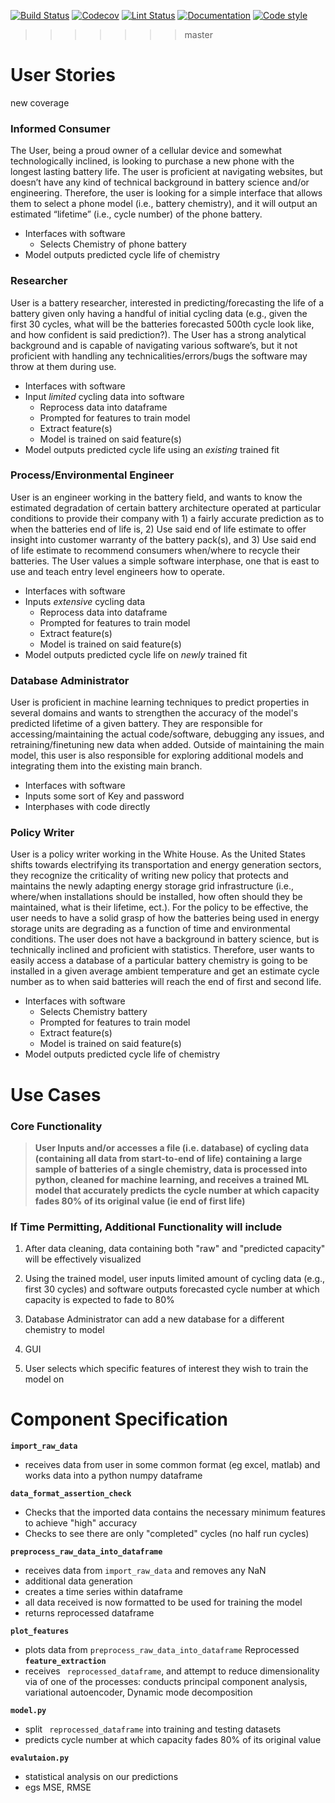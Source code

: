 [![Build Status](https://github.com/battery-degradation-prediction/battery_degradation_prediction/workflows/build/badge.svg)](https://github.com/battery-degradation-prediction/battery_degradation_prediction//actions?query=workflow%3Abuild)
[![Codecov](https://img.shields.io/codecov/c/gh/battery-degradation-prediction/battery_degradation_prediction?token=HYF4KEB84L)](https://codecov.io/gh/battery-degradation-prediction/battery_degradation_prediction)
[![Lint Status](https://github.com/battery-degradation-prediction/battery_degradation_prediction/workflows/lint/badge.svg)](https://github.com/battery-degradation-prediction/battery_degradation_prediction/actions?query=workflow%3Alint)
[![Documentation](https://github.com/battery-degradation-prediction/battery_degradation_prediction/workflows/documentation/badge.svg)](https://github.com/battery-degradation-prediction/battery_degradation_prediction)
[![Code style](https://img.shields.io/badge/code%20style-black-000000.svg)](https://github.com/psf/black)
>>>>>>> master

# User Stories
new coverage
### Informed Consumer

The User, being a proud owner of a cellular device and somewhat technologically inclined, is looking to purchase a new phone with the longest lasting battery life. The user is proficient at navigating websites, but doesn’t have any kind of technical background in battery science and/or engineering. Therefore, the user is looking for a simple interface that allows them to select a phone model (i.e., battery chemistry), and it will output an estimated “lifetime” (i.e., cycle number) of the phone battery.

 - Interfaces with software
     - Selects Chemistry of phone battery
 - Model outputs predicted cycle life of chemistry

### Researcher

User is a battery researcher, interested in predicting/forecasting the life of a battery given only having a handful of initial cycling data (e.g., given the first 30 cycles, what will be the batteries forecasted 500th cycle look like, and how confident is said prediction?). The User has a strong analytical background and is capable of navigating various software’s, but it not proficient with handling any technicalities/errors/bugs the software may throw at them during use.

- Interfaces with software
 - Input *limited* cycling data into software
     - Reprocess data into dataframe
     - Prompted for features to train model
     - Extract feature(s) 
     - Model is trained on said feature(s)
 - Model outputs predicted cycle life using an *existing* trained fit

### Process/Environmental Engineer

User is an engineer working in the battery field, and wants to know the estimated degradation of certain battery architecture operated at particular conditions to provide their company with 1) a fairly accurate prediction as to when the batteries end of life is, 2) Use said end of life estimate to offer insight into customer warranty of the battery pack(s), and 3) Use said end of life estimate to recommend consumers when/where to recycle their batteries. The User values a simple software interphase, one that is east to use and teach entry level engineers how to operate.

- Interfaces with software
 - Inputs *extensive* cycling data
     - Reprocess data into dataframe
     - Prompted for features to train model
     - Extract feature(s) 
     - Model is trained on said feature(s)
 - Model outputs predicted cycle life on *newly* trained fit

### Database Administrator 

User is proficient in machine learning techniques to predict properties in several domains and wants to strengthen the accuracy of the model's predicted  lifetime of a given battery. They are responsible for accessing/maintaining the actual code/software, debugging any issues, and retraining/finetuning new data when added. Outside of maintaining the main model, this user is also responsible for exploring additional models and integrating them into the existing main branch.

 - Interfaces with software
 - Inputs some sort of Key and password
 - Interphases with code directly

### Policy Writer

User is a policy writer working in the White House. As the United States shifts towards electrifying its transportation and energy generation sectors, they recognize the criticality of writing new policy that protects and maintains the newly adapting energy storage grid infrastructure (i.e., where/when installations should be installed, how often should they be maintained, what is their lifetime, ect.). For the policy to be effective, the user needs to have a solid grasp of how the batteries being used in energy storage units are degrading as a function of time and environmental conditions. The user does not have a background in battery science, but is technically inclined and proficient with statistics. Therefore, user wants to easily access a database of a particular battery chemistry is going to be installed in a given average ambient temperature and get an estimate cycle number as to when said batteries will reach the end of first and second life.

 - Interfaces with software
     - Selects Chemistry battery
     - Prompted for features to train model
     - Extract feature(s) 
     - Model is trained on said feature(s)
 - Model outputs predicted cycle life of chemistry

# Use Cases

### Core Functionality

> **User Inputs and/or accesses a file (i.e. database) of cycling data (containing all data from start-to-end of life) containing a large sample of batteries of a single chemistry, data is processed into python, cleaned for machine learning, and receives a trained ML model that accurately predicts the cycle number at which capacity fades 80% of its original value (ie end of first life)**

### If Time Permitting, Additional Functionality will include

1. After data cleaning, data containing both "raw" and "predicted capacity" will be effectively visualized

2. Using the trained model, user inputs limited amount of cycling data (e.g., first 30 cycles) and software outputs forecasted cycle number at which capacity is expected to fade to 80% 

3. Database Administrator can add a new database for a different chemistry to model 

4. GUI

5. User selects which specific features of interest they wish to train the model on


# Component Specification

**``import_raw_data``**
- receives data from user in some common format (eg excel, matlab) and works data into a python numpy dataframe 

**``data_format_assertion_check``**
- Checks that the imported data contains the necessary minimum features to achieve "high" accuracy
- Checks to see there are only "completed" cycles (no half run cycles)

**``preprocess_raw_data_into_dataframe``**  
- receives data from ``import_raw_data`` and removes any NaN
- additional data generation
- creates a time series within dataframe
- all data received is now formatted to be used for training the model
- returns reprocessed dataframe

**``plot_features``**
- plots data from ``preprocess_raw_data_into_dataframe``
Reprocessed 
**``feature_extraction``**
- receives `` reprocessed_dataframe``, and attempt to reduce dimensionality via of one of the processes: conducts principal component analysis, variational autoencoder, Dynamic mode decomposition

**``model.py``**
- split `` reprocessed_dataframe`` into training and testing datasets
- predicts cycle number at which capacity fades 80% of its original value

**``evalutaion.py``**
- statistical analysis on our predictions
- egs MSE, RMSE

